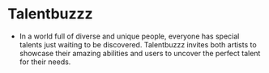 # Talentbuzzz 

- In a world full of diverse and unique people, everyone has special talents just waiting to be discovered. Talentbuzzz invites both artists to showcase their amazing abilities and users to uncover the perfect talent for their needs.